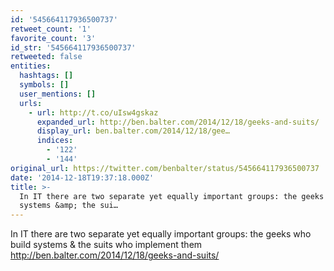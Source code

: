 ```yaml
---
id: '545664117936500737'
retweet_count: '1'
favorite_count: '3'
id_str: '545664117936500737'
retweeted: false
entities:
  hashtags: []
  symbols: []
  user_mentions: []
  urls:
    - url: http://t.co/uIsw4gskaz
      expanded_url: http://ben.balter.com/2014/12/18/geeks-and-suits/
      display_url: ben.balter.com/2014/12/18/gee…
      indices:
        - '122'
        - '144'
original_url: https://twitter.com/benbalter/status/545664117936500737
date: '2014-12-18T19:37:18.000Z'
title: >-
  In IT there are two separate yet equally important groups: the geeks who build
  systems &amp; the sui…
---
```


In IT there are two separate yet equally important groups: the geeks who build systems &amp; the suits who implement them http://ben.balter.com/2014/12/18/geeks-and-suits/